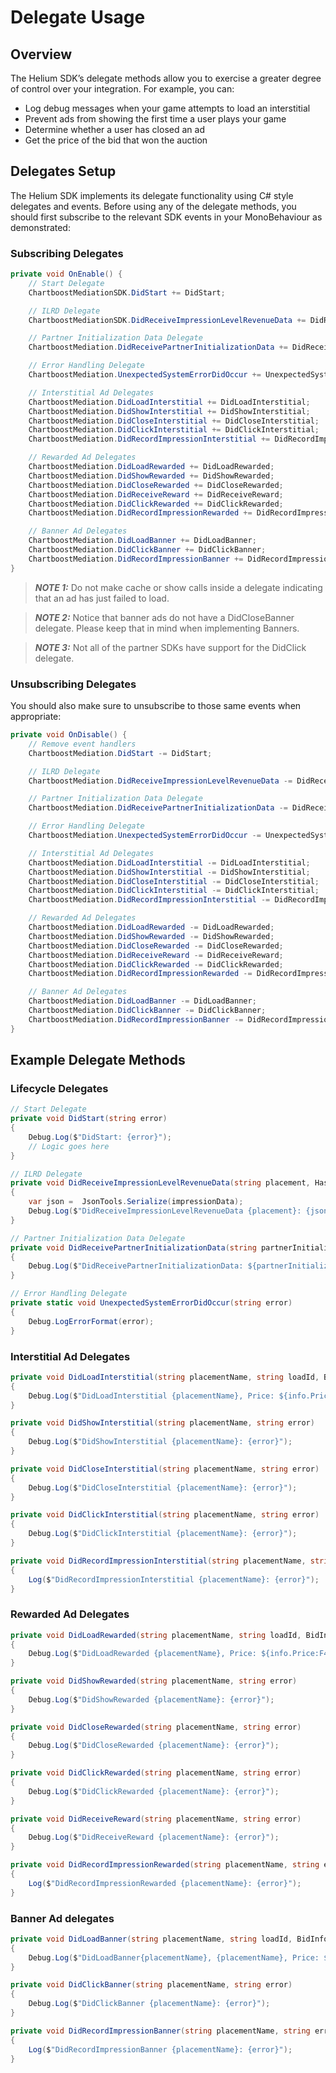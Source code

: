 # Delegate Usage

## Overview

The Helium SDK’s delegate methods allow you to exercise a greater degree of control over your integration. For example, you can:

* Log debug messages when your game attempts to load an interstitial
* Prevent ads from showing the first time a user plays your game
* Determine whether a user has closed an ad
* Get the price of the bid that won the auction

## Delegates Setup

The Helium SDK implements its delegate functionality using C# style delegates and events. Before using any of the delegate methods, you should first subscribe to the relevant SDK events in your MonoBehaviour as demonstrated:

### Subscribing Delegates
```c#
private void OnEnable() {
    // Start Delegate
    ChartboostMediationSDK.DidStart += DidStart;

    // ILRD Delegate
    ChartboostMediationSDK.DidReceiveImpressionLevelRevenueData += DidReceiveImpressionLevelRevenueData;

    // Partner Initialization Data Delegate
    ChartboostMediation.DidReceivePartnerInitializationData += DidReceivePartnerInitializationData;

    // Error Handling Delegate
    ChartboostMediation.UnexpectedSystemErrorDidOccur += UnexpectedSystemErrorDidOccur;

    // Interstitial Ad Delegates
    ChartboostMediation.DidLoadInterstitial += DidLoadInterstitial;
    ChartboostMediation.DidShowInterstitial += DidShowInterstitial;
    ChartboostMediation.DidCloseInterstitial += DidCloseInterstitial;
    ChartboostMediation.DidClickInterstitial += DidClickInterstitial;
    ChartboostMediation.DidRecordImpressionInterstitial += DidRecordImpressionInterstitial;

    // Rewarded Ad Delegates
    ChartboostMediation.DidLoadRewarded += DidLoadRewarded;
    ChartboostMediation.DidShowRewarded += DidShowRewarded;
    ChartboostMediation.DidCloseRewarded += DidCloseRewarded;
    ChartboostMediation.DidReceiveReward += DidReceiveReward;
    ChartboostMediation.DidClickRewarded += DidClickRewarded;
    ChartboostMediation.DidRecordImpressionRewarded += DidRecordImpressionRewarded;

    // Banner Ad Delegates
    ChartboostMediation.DidLoadBanner += DidLoadBanner;
    ChartboostMediation.DidClickBanner += DidClickBanner;
    ChartboostMediation.DidRecordImpressionBanner += DidRecordImpressionBanner;
}
```

> **_NOTE 1:_** Do not make cache or show calls inside a delegate indicating that an ad has just failed to load.

> **_NOTE 2:_** Notice that banner ads do not have a DidCloseBanner delegate. Please keep that in mind when implementing Banners.

> **_NOTE 3:_** Not all of the partner SDKs have support for the DidClick delegate.

### Unsubscribing Delegates

You should also make sure to unsubscribe to those same events when appropriate:

```c#
private void OnDisable() {
    // Remove event handlers
    ChartboostMediation.DidStart -= DidStart;

    // ILRD Delegate
    ChartboostMediation.DidReceiveImpressionLevelRevenueData -= DidReceiveImpressionLevelRevenueData;

    // Partner Initialization Data Delegate
    ChartboostMediation.DidReceivePartnerInitializationData -= DidReceivePartnerInitializationData;

    // Error Handling Delegate
    ChartboostMediation.UnexpectedSystemErrorDidOccur -= UnexpectedSystemErrorDidOccur;

    // Interstitial Ad Delegates
    ChartboostMediation.DidLoadInterstitial -= DidLoadInterstitial;
    ChartboostMediation.DidShowInterstitial -= DidShowInterstitial;
    ChartboostMediation.DidCloseInterstitial -= DidCloseInterstitial;
    ChartboostMediation.DidClickInterstitial -= DidClickInterstitial;
    ChartboostMediation.DidRecordImpressionInterstitial -= DidRecordImpressionInterstitial;

    // Rewarded Ad Delegates
    ChartboostMediation.DidLoadRewarded -= DidLoadRewarded;
    ChartboostMediation.DidShowRewarded -= DidShowRewarded;
    ChartboostMediation.DidCloseRewarded -= DidCloseRewarded;
    ChartboostMediation.DidReceiveReward -= DidReceiveReward;
    ChartboostMediation.DidClickRewarded -= DidClickRewarded;
    ChartboostMediation.DidRecordImpressionRewarded -= DidRecordImpressionRewarded;

    // Banner Ad Delegates
    ChartboostMediation.DidLoadBanner -= DidLoadBanner;
    ChartboostMediation.DidClickBanner -= DidClickBanner;
    ChartboostMediation.DidRecordImpressionBanner -= DidRecordImpressionBanner;
}
```

## Example Delegate Methods

### Lifecycle Delegates
```c#
// Start Delegate
private void DidStart(string error)
{
    Debug.Log($"DidStart: {error}");
    // Logic goes here
}

// ILRD Delegate
private void DidReceiveImpressionLevelRevenueData(string placement, Hashtable impressionData)
{
    var json =  JsonTools.Serialize(impressionData);
    Debug.Log($"DidReceiveImpressionLevelRevenueData {placement}: {json}");
}

// Partner Initialization Data Delegate
private void DidReceivePartnerInitializationData(string partnerInitializationData)
{
    Debug.Log($"DidReceivePartnerInitializationData: ${partnerInitializationData}");
}

// Error Handling Delegate
private static void UnexpectedSystemErrorDidOccur(string error)
{
    Debug.LogErrorFormat(error);
}
```

### Interstitial Ad Delegates
```c#
private void DidLoadInterstitial(string placementName, string loadId, BidInfo info, string error)
{
    Debug.Log($"DidLoadInterstitial {placementName}, Price: ${info.Price:F4}, Auction Id: {info.AuctionId}, Partner Id: {info.PartnerId}. {error}");
}

private void DidShowInterstitial(string placementName, string error)
{
    Debug.Log($"DidShowInterstitial {placementName}: {error}");
}

private void DidCloseInterstitial(string placementName, string error)
{
    Debug.Log($"DidCloseInterstitial {placementName}: {error}");
}

private void DidClickInterstitial(string placementName, string error)
{
    Debug.Log($"DidClickInterstitial {placementName}: {error}");
}

private void DidRecordImpressionInterstitial(string placementName, string error)
{
    Log($"DidRecordImpressionInterstitial {placementName}: {error}");
}
```

### Rewarded Ad Delegates
```c#
private void DidLoadRewarded(string placementName, string loadId, BidInfo info, string error)
{
    Debug.Log($"DidLoadRewarded {placementName}, Price: ${info.Price:F4}, Auction Id: {info.AuctionId}, Partner Id: {info.PartnerId}. {error}");
}

private void DidShowRewarded(string placementName, string error)
{
    Debug.Log($"DidShowRewarded {placementName}: {error}");
}

private void DidCloseRewarded(string placementName, string error)
{
    Debug.Log($"DidCloseRewarded {placementName}: {error}");
}

private void DidClickRewarded(string placementName, string error)
{
    Debug.Log($"DidClickRewarded {placementName}: {error}");
}

private void DidReceiveReward(string placementName, string error)
{
    Debug.Log($"DidReceiveReward {placementName}: {error}");
}

private void DidRecordImpressionRewarded(string placementName, string error)
{
    Log($"DidRecordImpressionRewarded {placementName}: {error}");
}
```

### Banner Ad delegates
```c#
private void DidLoadBanner(string placementName, string loadId, BidInfo info, string error)
{
    Debug.Log($"DidLoadBanner{placementName}, {placementName}, Price: ${info.Price:F4}, Auction Id: {info.AuctionId}, Partner Id: {info.PartnerId}. {error}");
}

private void DidClickBanner(string placementName, string error)
{
    Debug.Log($"DidClickBanner {placementName}: {error}");
}

private void DidRecordImpressionBanner(string placementName, string error)
{
    Log($"DidRecordImpressionBanner {placementName}: {error}");
}
```
